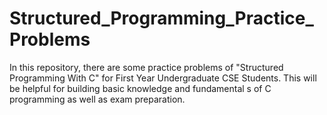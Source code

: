 # Structured_Programming_Practice_Problems
In this repository, there are some practice problems of  "Structured Programming With C" for First Year Undergraduate CSE Students. This will be helpful for building basic knowledge and fundamental s of C programming as well as exam preparation.
